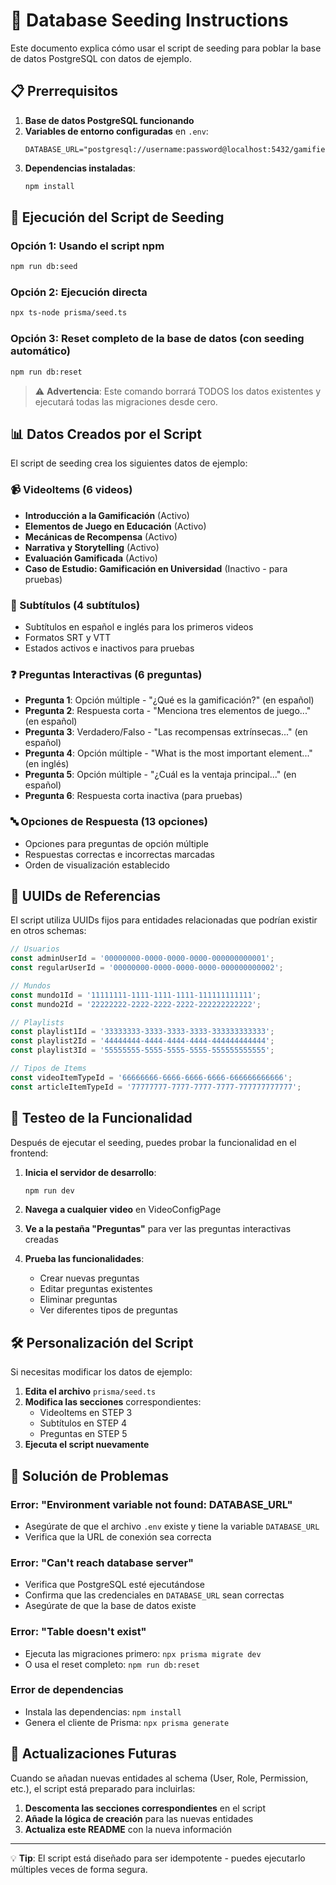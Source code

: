 # 🌱 Database Seeding Instructions

Este documento explica cómo usar el script de seeding para poblar la base de datos PostgreSQL con datos de ejemplo.

## 📋 Prerrequisitos

1. **Base de datos PostgreSQL funcionando**
2. **Variables de entorno configuradas** en `.env`:
   ```env
   DATABASE_URL="postgresql://username:password@localhost:5432/gamifier_db"
   ```
3. **Dependencias instaladas**:
   ```bash
   npm install
   ```

## 🚀 Ejecución del Script de Seeding

### Opción 1: Usando el script npm
```bash
npm run db:seed
```

### Opción 2: Ejecución directa
```bash
npx ts-node prisma/seed.ts
```

### Opción 3: Reset completo de la base de datos (con seeding automático)
```bash
npm run db:reset
```
> ⚠️ **Advertencia**: Este comando borrará TODOS los datos existentes y ejecutará todas las migraciones desde cero.

## 📊 Datos Creados por el Script

El script de seeding crea los siguientes datos de ejemplo:

### 📹 VideoItems (6 videos)
- **Introducción a la Gamificación** (Activo)
- **Elementos de Juego en Educación** (Activo)  
- **Mecánicas de Recompensa** (Activo)
- **Narrativa y Storytelling** (Activo)
- **Evaluación Gamificada** (Activo)
- **Caso de Estudio: Gamificación en Universidad** (Inactivo - para pruebas)

### 📝 Subtítulos (4 subtítulos)
- Subtítulos en español e inglés para los primeros videos
- Formatos SRT y VTT
- Estados activos e inactivos para pruebas

### ❓ Preguntas Interactivas (6 preguntas)
- **Pregunta 1**: Opción múltiple - "¿Qué es la gamificación?" (en español)
- **Pregunta 2**: Respuesta corta - "Menciona tres elementos de juego..." (en español)
- **Pregunta 3**: Verdadero/Falso - "Las recompensas extrínsecas..." (en español)
- **Pregunta 4**: Opción múltiple - "What is the most important element..." (en inglés)
- **Pregunta 5**: Opción múltiple - "¿Cuál es la ventaja principal..." (en español)
- **Pregunta 6**: Respuesta corta inactiva (para pruebas)

### 🔤 Opciones de Respuesta (13 opciones)
- Opciones para preguntas de opción múltiple
- Respuestas correctas e incorrectas marcadas
- Orden de visualización establecido

## 🎯 UUIDs de Referencias

El script utiliza UUIDs fijos para entidades relacionadas que podrían existir en otros schemas:

```typescript
// Usuarios
const adminUserId = '00000000-0000-0000-0000-000000000001';
const regularUserId = '00000000-0000-0000-0000-000000000002';

// Mundos
const mundo1Id = '11111111-1111-1111-1111-111111111111';
const mundo2Id = '22222222-2222-2222-2222-222222222222';

// Playlists
const playlist1Id = '33333333-3333-3333-3333-333333333333';
const playlist2Id = '44444444-4444-4444-4444-444444444444';
const playlist3Id = '55555555-5555-5555-5555-555555555555';

// Tipos de Items
const videoItemTypeId = '66666666-6666-6666-6666-666666666666';
const articleItemTypeId = '77777777-7777-7777-7777-777777777777';
```

## 🧪 Testeo de la Funcionalidad

Después de ejecutar el seeding, puedes probar la funcionalidad en el frontend:

1. **Inicia el servidor de desarrollo**:
   ```bash
   npm run dev
   ```

2. **Navega a cualquier video** en VideoConfigPage

3. **Ve a la pestaña "Preguntas"** para ver las preguntas interactivas creadas

4. **Prueba las funcionalidades**:
   - Crear nuevas preguntas
   - Editar preguntas existentes
   - Eliminar preguntas
   - Ver diferentes tipos de preguntas

## 🛠️ Personalización del Script

Si necesitas modificar los datos de ejemplo:

1. **Edita el archivo** `prisma/seed.ts`
2. **Modifica las secciones** correspondientes:
   - VideoItems en STEP 3
   - Subtítulos en STEP 4  
   - Preguntas en STEP 5
3. **Ejecuta el script nuevamente**

## 🐛 Solución de Problemas

### Error: "Environment variable not found: DATABASE_URL"
- Asegúrate de que el archivo `.env` existe y tiene la variable `DATABASE_URL`
- Verifica que la URL de conexión sea correcta

### Error: "Can't reach database server"
- Verifica que PostgreSQL esté ejecutándose
- Confirma que las credenciales en `DATABASE_URL` sean correctas
- Asegúrate de que la base de datos existe

### Error: "Table doesn't exist"
- Ejecuta las migraciones primero: `npx prisma migrate dev`
- O usa el reset completo: `npm run db:reset`

### Error de dependencias
- Instala las dependencias: `npm install`
- Genera el cliente de Prisma: `npx prisma generate`

## 🔄 Actualizaciones Futuras

Cuando se añadan nuevas entidades al schema (User, Role, Permission, etc.), el script está preparado para incluirlas:

1. **Descomenta las secciones correspondientes** en el script
2. **Añade la lógica de creación** para las nuevas entidades
3. **Actualiza este README** con la nueva información

---

💡 **Tip**: El script está diseñado para ser idempotente - puedes ejecutarlo múltiples veces de forma segura. 